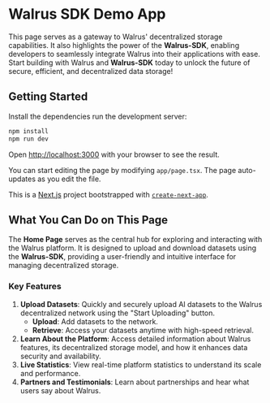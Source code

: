 # Walrus SDK Demo App

This page serves as a gateway to Walrus' decentralized storage capabilities. It also highlights the power of the **Walrus-SDK**, enabling developers to seamlessly integrate Walrus into their applications with ease. Start building with Walrus and **Walrus-SDK** today to unlock the future of secure, efficient, and decentralized data storage!

## Getting Started

Install the dependencies run the development server:

```bash
npm install
npm run dev
```

Open [http://localhost:3000](http://localhost:3000) with your browser to see the result.

You can start editing the page by modifying `app/page.tsx`. The page auto-updates as you edit the file.

This is a [Next.js](https://nextjs.org) project bootstrapped with [`create-next-app`](https://nextjs.org/docs/app/api-reference/cli/create-next-app).

## What You Can Do on This Page

The **Home Page** serves as the central hub for exploring and interacting with the Walrus platform. It is designed to upload and download datasets using the **Walrus-SDK**, providing a user-friendly and intuitive interface for managing decentralized storage.

### Key Features

1. **Upload Datasets**: Quickly and securely upload AI datasets to the Walrus decentralized network using the "Start Uploading" button.
   - **Upload**: Add datasets to the network.
   - **Retrieve**: Access your datasets anytime with high-speed retrieval.
2. **Learn About the Platform**: Access detailed information about Walrus features, its decentralized storage model, and how it enhances data security and availability.
3. **Live Statistics**: View real-time platform statistics to understand its scale and performance.
4. **Partners and Testimonials**: Learn about partnerships and hear what users say about Walrus.
